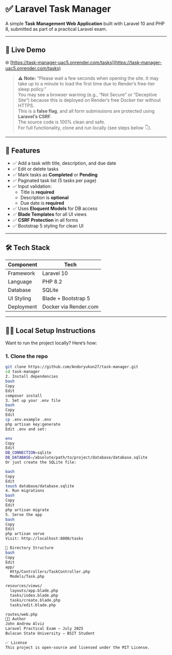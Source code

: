 # ✅ Laravel Task Manager

A simple **Task Management Web Application** built with Laravel 10 and PHP 8, submitted as part of a practical Laravel exam.

---

## 🔗 Live Demo

🌐 [https://task-manager-uac5.onrender.com/tasks](https://task-manager-uac5.onrender.com/tasks)

> ⚠️ **Note:**
> “Please wait a few seconds when opening the site. It may take up to a minute to load the first time due to Render’s free-tier sleep policy.”  
> You may see a browser warning (e.g., “Not Secure” or “Deceptive Site”) because this is deployed on Render’s free Docker tier without HTTPS.  
> This is a **false flag**, and all form submissions are protected using **Laravel’s CSRF**.  
> The source code is 100% clean and safe.  
> For full functionality, clone and run locally (see steps below 👇).

---

## 📌 Features

- ✅ Add a task with title, description, and due date
- ✅ Edit or delete tasks
- ✅ Mark tasks as **Completed** or **Pending**
- ✅ Paginated task list (5 tasks per page)
- ✅ Input validation:
  - Title is **required**
  - Description is **optional**
  - Due date is **required**
- ✅ Uses **Eloquent Models** for DB access
- ✅ **Blade Templates** for all UI views
- ✅ **CSRF Protection** in all forms
- ✅ Bootstrap 5 styling for clean UI

---

## 🛠 Tech Stack

| Component       | Tech                     |
|----------------|--------------------------|
| Framework      | Laravel 10               |
| Language       | PHP 8.2                  |
| Database       | SQLite                   |
| UI Styling     | Blade + Bootstrap 5      |
| Deployment     | Docker via Render.com    |

---

## 🧑‍💻 Local Setup Instructions

Want to run the project locally? Here’s how:

### 1. Clone the repo

```bash
git clone https://github.com/Andoryukun27/task-manager.git
cd task-manager
2. Install dependencies
bash
Copy
Edit
composer install
3. Set up your .env file
bash
Copy
Edit
cp .env.example .env
php artisan key:generate
Edit .env and set:

env
Copy
Edit
DB_CONNECTION=sqlite
DB_DATABASE=/absolute/path/to/project/database/database.sqlite
Or just create the SQLite file:

bash
Copy
Edit
touch database/database.sqlite
4. Run migrations
bash
Copy
Edit
php artisan migrate
5. Serve the app
bash
Copy
Edit
php artisan serve
Visit: http://localhost:8000/tasks

📁 Directory Structure
bash
Copy
Edit
app/
  Http/Controllers/TaskController.php
  Models/Task.php

resources/views/
  layouts/app.blade.php
  tasks/index.blade.php
  tasks/create.blade.php
  tasks/edit.blade.php

routes/web.php
👨‍🎓 Author
John Andrew Alviz
Laravel Practical Exam – July 2025
Bulacan State University – BSIT Student

✅ License
This project is open-source and licensed under the MIT License.
